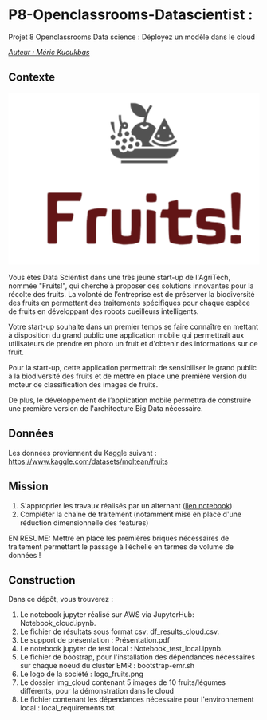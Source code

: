 # P8-Openclassrooms-Datascientist : 
Projet 8 Openclassrooms Data science : Déployez un modèle dans le cloud

<u>*Auteur : Méric Kucukbas*</u>

## Contexte

<p align="center">
  <img src="images/logo.png" alt="Fruits logo">
</p>

Vous êtes Data Scientist dans une très jeune start-up de l'AgriTech, nommée "Fruits!", qui cherche à proposer des solutions innovantes pour la récolte des fruits. La volonté de l’entreprise est de préserver la biodiversité des fruits en permettant des traitements spécifiques pour chaque espèce de fruits en développant des robots cueilleurs intelligents.

Votre start-up souhaite dans un premier temps se faire connaître en mettant à disposition du grand public une application mobile qui permettrait aux utilisateurs de prendre en photo un fruit et d'obtenir des informations sur ce fruit.

Pour la start-up, cette application permettrait de sensibiliser le grand public à la biodiversité des fruits et de mettre en place une première version du moteur de classification des images de fruits.

De plus, le développement de l’application mobile permettra de construire une première version de l'architecture Big Data nécessaire.

## Données

Les données proviennent du Kaggle suivant : https://www.kaggle.com/datasets/moltean/fruits

## Mission 
1. S'approprier les travaux réalisés par un alternant ([lien notebook](https://s3.eu-west-1.amazonaws.com/course.oc-static.com/projects/Data_Scientist_P8/Mode_opératoire.zip))
2. Compléter la chaîne de traitement (notamment mise en place d'une réduction dimensionnelle des features)

EN RESUME: Mettre en place les premières briques nécessaires de traitement permettant le passage à l’échelle en termes de volume de données !

## Construction

Dans ce dépôt, vous trouverez :
1. Le notebook jupyter réalisé sur AWS via JupyterHub: Notebook_cloud.ipynb.
2. Le fichier de résultats sous format csv: df_results_cloud.csv.
3. Le support de présentation : Présentation.pdf
4. Le notebook jupyter de test local : Notebook_test_local.ipynb.
5. Le fichier de boostrap, pour l'installation des dépendances nécessaires sur chaque noeud du cluster EMR : bootstrap-emr.sh
6. Le logo de la société : logo_fruits.png
7. Le dossier img_cloud contenant 5 images de 10 fruits/légumes différents, pour la démonstration dans le cloud
8. Le fichier contenant les dépendances nécessaire pour l'environnement local : local_requirements.txt
